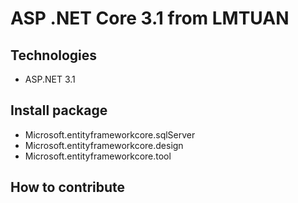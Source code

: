 # ASP .NET Core 3.1 from LMTUAN
## Technologies
- ASP.NET 3.1
## Install package
- Microsoft.entityframeworkcore.sqlServer
- Microsoft.entityframeworkcore.design
- Microsoft.entityframeworkcore.tool
## How to contribute